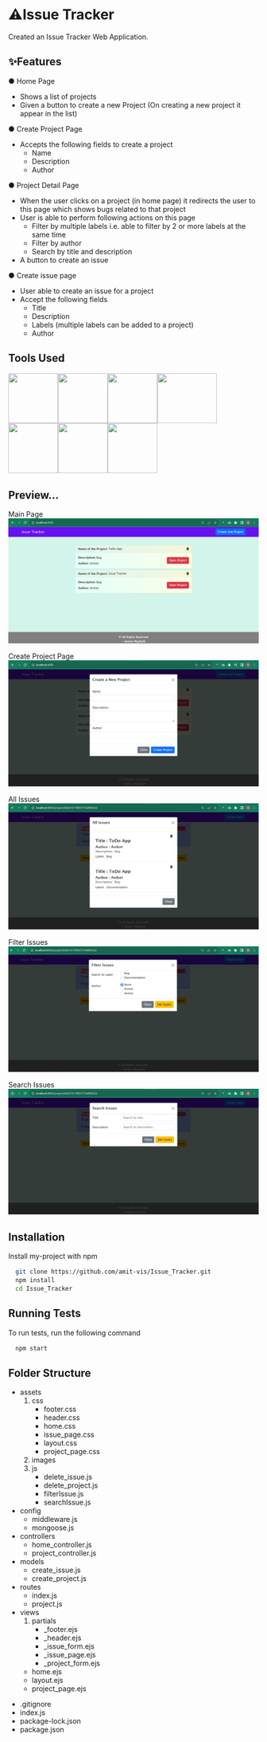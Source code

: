 
# ⚠️Issue Tracker

Created an Issue Tracker Web Application.


## ✨Features

● Home Page
 
  * Shows a list of projects
  * Given a button to create a new Project (On creating a new project it
    appear in the list)
    
● Create Project Page
  * Accepts the following fields to create a project
    * Name
    * Description
    * Author
  
● Project Detail Page
  * When the user clicks on a project (in home page) it redirects the user to this
    page which shows bugs related to that project
  * User is able to perform following actions on this page
    * Filter by multiple labels i.e. able to filter by 2 or more
      labels at the same time
    * Filter by author
    * Search by title and description
  * A button to create an issue

● Create issue page
  * User able to create an issue for a project
  * Accept the following fields
    * Title
    * Description
    * Labels (multiple labels can be added to a project)
    * Author


## Tools Used
<img align="left" src="https://user-images.githubusercontent.com/18380165/224329335-3cdf989b-bdce-41e6-82dc-7d4c50d5f283.png" width="100" height="100">
<img align="left" src="https://user-images.githubusercontent.com/18380165/224329345-7363d693-4f27-4a58-8c9e-086d8a3fa420.png" width="100" height="100">
<img align="left" src="https://user-images.githubusercontent.com/18380165/224332427-426a3fbb-e25d-4deb-a832-666ae2e2e418.png" width="100" height="100">
<img align="left" src="https://user-images.githubusercontent.com/18380165/224741719-3887a83f-9041-49b5-b1d3-a4b636147582.png" width="120" height="100">
<img align="left" src="https://user-images.githubusercontent.com/18380165/224742317-8448ec1f-c35e-4fa3-99bf-5075da765c1a.png" width="100" height="100">
<img align="left" src="https://user-images.githubusercontent.com/18380165/224742804-66cd82b1-fedd-40a1-ad43-6cd2a7b91e46.png" width="100" height="100">
<br>
<img  src="https://user-images.githubusercontent.com/18380165/224329339-a5174b23-1a5c-4ae4-95c8-ead20a29d77e.png" width="100" height="100">

## Preview...
Main Page
![Main page](Images/Image1.png)

Create Project Page
![create project](Images/Image2.png)

All Issues
![All Issues](Images/Image3.png)

Filter Issues
![Filter Issues](Images/Image4.png)

Search Issues
![Search Issues](Images/Image5.png)


## Installation

Install my-project with npm

```bash
  git clone https://github.com/amit-vis/Issue_Tracker.git
  npm install
  cd Issue_Tracker
```
    
## Running Tests

To run tests, run the following command

```bash
  npm start
```


## Folder Structure

* assets
    1. css
        - footer.css
        - header.css
        - home.css
        - issue_page.css
        - layout.css
        - project_page.css
    2. images
    3. js
        - delete_issue.js
        - delete_project.js
        - filterIssue.js
        - searchIssue.js
* config
    - middleware.js
    - mongoose.js
* controllers
    - home_controller.js
    - project_controller.js
* models
    - create_issue.js
    - create_project.js
* routes
    - index.js
    - project.js
* views
   1. partials
        - _footer.ejs
        - _header.ejs
        - _issue_form.ejs
        - _issue_page.ejs
        - _project_form.ejs
    - home.ejs
    - layout.ejs
    - project_page.ejs
- .gitignore
- index.js
- package-lock.json
- package.json






